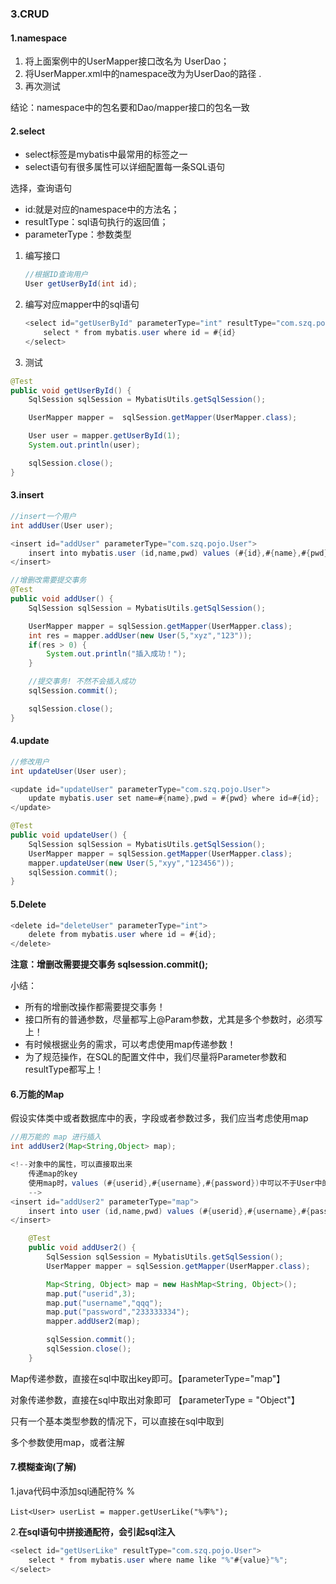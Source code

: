 ### 3.CRUD

#### 1.namespace

1. 将上面案例中的UserMapper接口改名为 UserDao；
2. 将UserMapper.xml中的namespace改为为UserDao的路径 .
3. 再次测试

结论：namespace中的包名要和Dao/mapper接口的包名一致

#### 2.select

- select标签是mybatis中最常用的标签之一
- select语句有很多属性可以详细配置每一条SQL语句

选择，查询语句

- id:就是对应的namespace中的方法名；
- resultType：sql语句执行的返回值；
- parameterType：参数类型

1. 编写接口

   ```java
   //根据ID查询用户
   User getUserById(int id);
   ```

2. 编写对应mapper中的sql语句

   ```java
   <select id="getUserById" parameterType="int" resultType="com.szq.pojo.User">
       select * from mybatis.user where id = #{id}
   </select>
   
   ```

3. 测试

```java
@Test
public void getUserById() {
    SqlSession sqlSession = MybatisUtils.getSqlSession();

    UserMapper mapper =  sqlSession.getMapper(UserMapper.class);

    User user = mapper.getUserById(1);
    System.out.println(user);

    sqlSession.close();
}
```

#### 3.insert

```java
//insert一个用户
int addUser(User user);
```

```java
<insert id="addUser" parameterType="com.szq.pojo.User">
    insert into mybatis.user (id,name,pwd) values (#{id},#{name},#{pwd});
</insert>
```

```java
//增删改需要提交事务
@Test
public void addUser() {
    SqlSession sqlSession = MybatisUtils.getSqlSession();

    UserMapper mapper = sqlSession.getMapper(UserMapper.class);
    int res = mapper.addUser(new User(5,"xyz","123"));
    if(res > 0) {
        System.out.println("插入成功！");
    }

    //提交事务! 不然不会插入成功
    sqlSession.commit();

    sqlSession.close();
}
```

#### 4.update

```java
//修改用户
int updateUser(User user);
```

```java
<update id="updateUser" parameterType="com.szq.pojo.User">
    update mybatis.user set name=#{name},pwd = #{pwd} where id=#{id};
</update>
```

```java
@Test
public void updateUser() {
    SqlSession sqlSession = MybatisUtils.getSqlSession();
    UserMapper mapper = sqlSession.getMapper(UserMapper.class);
    mapper.updateUser(new User(5,"xyy","123456"));
    sqlSession.commit();
}
```

#### 5.Delete

```java
<delete id="deleteUser" parameterType="int">
    delete from mybatis.user where id = #{id};
</delete>
```

**注意：增删改需要提交事务   sqlsession.commit();**

小结：

- 所有的增删改操作都需要提交事务！
- 接口所有的普通参数，尽量都写上@Param参数，尤其是多个参数时，必须写上！
- 有时候根据业务的需求，可以考虑使用map传递参数！
- 为了规范操作，在SQL的配置文件中，我们尽量将Parameter参数和resultType都写上！

#### 6.万能的Map

假设实体类中或者数据库中的表，字段或者参数过多，我们应当考虑使用map

```java
//用万能的 map 进行插入
int addUser2(Map<String,Object> map);
```

```java
<!--对象中的属性，可以直接取出来
    传递map的key
    使用map时，values (#{userid},#{username},#{password})中可以不于User中的属性字段相同  values (#{id},#{name},#{pwd})
    -->
<insert id="addUser2" parameterType="map">
    insert into user (id,name,pwd) values (#{userid},#{username},#{password});
</insert>

```

```java
    @Test
    public void addUser2() {
        SqlSession sqlSession = MybatisUtils.getSqlSession();
        UserMapper mapper = sqlSession.getMapper(UserMapper.class);

        Map<String, Object> map = new HashMap<String, Object>();
        map.put("userid",3);
        map.put("username","qqq");
        map.put("password","233333334");
        mapper.addUser2(map);

        sqlSession.commit();
        sqlSession.close();
    }
```

Map传递参数，直接在sql中取出key即可。【parameterType="map"】

对象传递参数，直接在sql中取出对象即可  【parameterType = "Object"】

只有一个基本类型参数的情况下，可以直接在sql中取到

多个参数使用map，或者注解

#### 7.模糊查询(了解)

1.java代码中添加sql通配符% %

```
List<User> userList = mapper.getUserLike("%李%");
```

2.**在sql语句中拼接通配符，会引起sql注入**

```java
<select id="getUserLike" resultType="com.szq.pojo.User">
    select * from mybatis.user where name like "%"#{value}"%";
</select>
```

